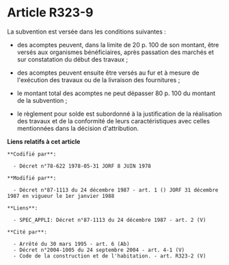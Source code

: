 # Article R323-9

La subvention est versée dans les conditions suivantes :

- des acomptes peuvent, dans la limite de 20 p. 100 de son montant, être versés aux organismes bénéficiaires, après passation
des marchés et sur constatation du début des travaux ;

- des acomptes peuvent ensuite être versés au fur et à mesure de l'exécution des travaux ou de la livraison des fournitures ;

- le montant total des acomptes ne peut dépasser 80 p. 100 du montant de la subvention ;

- le règlement pour solde est subordonné à la justification de la réalisation des travaux et de la conformité de leurs
caractéristiques avec celles mentionnées dans la décision d'attribution.

**Liens relatifs à cet article**

	**Codifié par**:

	  - Décret n°78-622 1978-05-31 JORF 8 JUIN 1978

	**Modifié par**:

	  - Décret n°87-1113 du 24 décembre 1987 - art. 1 () JORF 31 décembre 1987 en vigueur le 1er janvier 1988

	**Liens**:

	  - SPEC_APPLI: Décret n°87-1113 du 24 décembre 1987 - art. 2 (V)

	**Cité par**:

	  - Arrêté du 30 mars 1995 - art. 6 (Ab)
	  - Décret n°2004-1005 du 24 septembre 2004 - art. 4-1 (V)
	  - Code de la construction et de l'habitation. - art. R323-2 (V)
